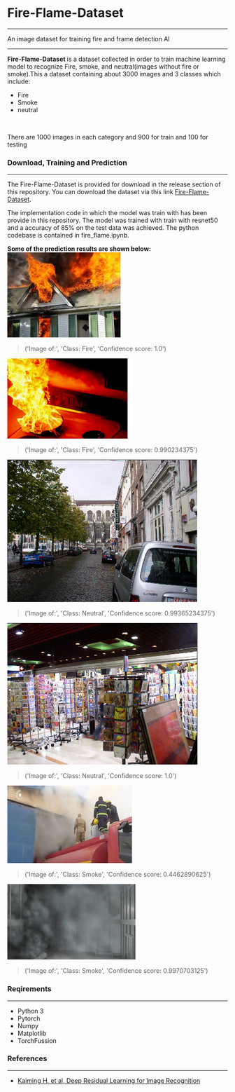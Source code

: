 
# Fire-Flame-Dataset
___
An image dataset for training fire and frame detection AI
___
<strong> Fire-Flame-Dataset </strong> is a dataset collected in order to train machine learning model to recognize Fire, smoke, and neutral(images without fire or smoke).This a dataset containing about 3000 images and 3 classes which include:
* Fire 
* Smoke
* neutral 
<br>

There are 1000 images in each category and 900 for train and 100 for testing

### Download, Training and Prediction
___
The Fire-Flame-Dataset is provided for download in the release section of this repository. You can download the dataset via this link [Fire-Flame-Dataset](https://github.com/DeepQuestAI/Fire-Smoke-Dataset/releases/download/v1/FIRE-SMOKE-DATASET.zip). 

The implementation code in which the model was train with has been provide in this repository. The model was trained with train with resnet50 and a accuracy of 85% on the test data was achieved. The python codebase is contained in fire_flame.ipynb. 

<strong>Some of the prediction results are shown below:</strong> <br>
![fire_1](./Assets/fire_1.jpg)
> ('Image of:', 'Class: Fire', 'Confidence score: 1.0') 

![fire_2](./Assets/fire_2.jpg)
> ('Image of:', 'Class: Fire', 'Confidence score: 0.990234375') 

![neutral_1](./Assets/neutral_1.jpg)
> ('Image of:', 'Class: Neutral', 'Confidence score: 0.99365234375') 

![neutral_2](./Assets/neutral_2.jpg)
> ('Image of:', 'Class: Neutral', 'Confidence score: 1.0') 

![smoke_1](./Assets/smoke_1.jpg)
> ('Image of:', 'Class: Smoke', 'Confidence score: 0.4462890625') 

![smoke_1](./Assets/smoke_2.jpg)
> ('Image of:', 'Class: Smoke', 'Confidence score: 0.9970703125') 

### Reqirements
___
* Python 3
* Pytorch
* Numpy
* Matplotlib
* TorchFussion

### References
___
* [Kaiming H. et al, Deep Residual Learning for Image Recognition](https://arxiv.org/abs/1512.03385 )
